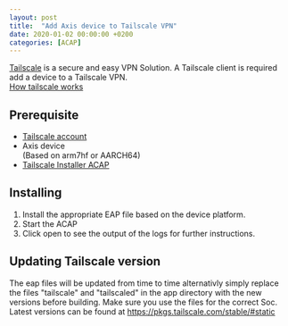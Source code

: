 ```yaml
---
layout: post
title:  "Add Axis device to Tailscale VPN"
date: 2020-01-02 00:00:00 +0200
categories: [ACAP]
---
```

[Tailscale](https://tailscale.com/) is a secure and easy VPN Solution.  A Tailscale client is required add a device to a Tailscale VPN.  
[How tailscale works](https://tailscale.com/blog/how-tailscale-works/)

## Prerequisite
- [Tailscale account](https://tailscale.com/)
- Axis device  
(Based on arm7hf or AARCH64)
- [Tailscale Installer ACAP](https://www.dropbox.com/s/rcg10via69gye1l/Tailscale_Installer_ACAP.zip?dl=1)

## Installing
1. Install the appropriate EAP file based on the device platform.  
2. Start the ACAP
3. Click open to see the output of the logs for further instructions.

## Updating Tailscale version

The eap files will be updated from time to time alternativly simply replace the files "tailscale" and "tailscaled" in the app directory with the new versions before building.
Make sure you use the files for the correct Soc.
Latest versions can be found at https://pkgs.tailscale.com/stable/#static





